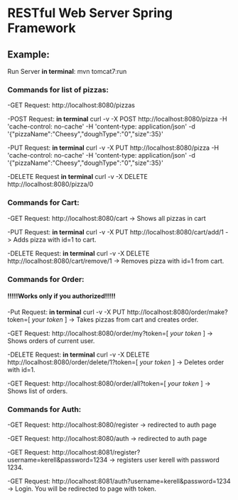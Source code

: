 # RESTful Web Server Spring Framework

## Example:

Run Server **in terminal**: mvn tomcat7:run

### Commands for list of pizzas:

-GET Request: http://localhost:8080/pizzas

-POST Request: **in terminal**
    curl -v -X POST http://localhost:8080/pizza -H 'cache-control: no-cache' -H 'content-type: application/json' -d '{"pizzaName":"Cheesy","doughType":"0","size":35}'

-PUT Request: **in terminal**
    curl -v -X PUT http://localhost:8080/pizza -H 'cache-control: no-cache' -H 'content-type: application/json' -d '{"pizzaName":"Cheesy","doughType":"0","size":35}'

-DELETE Request **in terminal**
    curl -v -X DELETE http://localhost:8080/pizza/0

### Commands for Cart:

-GET Request: http://localhost:8080/cart -> Shows all pizzas in cart

-PUT Request: **in terminal**
    curl -v -X PUT http://localhost:8080/cart/add/1 -> Adds pizza with id=1 to cart.

-DELETE Request: **in terminal**
    curl -v -X DELETE http://localhost:8080/cart/remove/1 -> Removes pizza with id=1 from cart.
 
### Commands for Order:

#### !!!!!Works only if you authorized!!!!!

-Put Request: **in terminal**
    curl -v -X PUT http://localhost:8080/order/make?token=[ *your token* ] -> Takes pizzas from cart and creates order. 

-GET Request: http://localhost:8080/order/my?token=[ *your token* ] -> Shows orders of current user. 

-DELETE Request: **in terminal**
    curl -v -X DELETE http://localhost:8080/order/delete/1?token=[ *your token* ] -> Deletes order with id=1.
    
-GET Request: http://localhost:8080/order/all?token=[ *your token* ] -> Shows list of orders.
    
### Commands for Auth:

-GET Request: http://localhost:8080/register -> redirected to auth page

-GET Request: http://localhost:8080/auth -> redirected to auth page

-GET Request: http://localhost:8081/register?username=kerell&password=1234 -> registers user kerell with password 1234.

-GET Request: http://localhost:8081/auth?username=kerell&password=1234 -> Login. You will be redirected to page with token.
